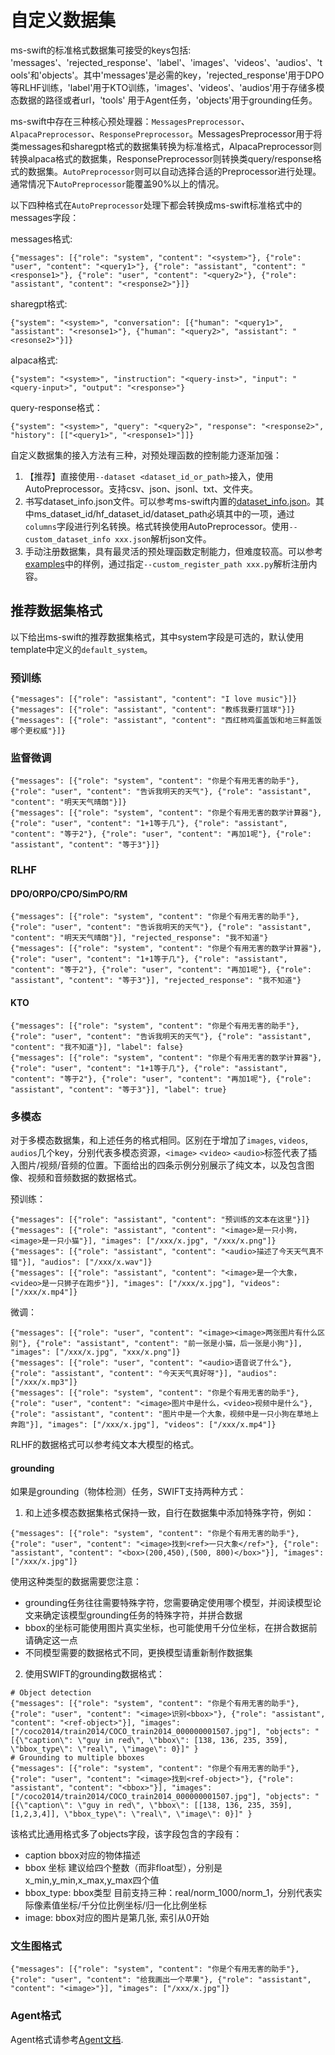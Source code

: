 # 自定义数据集

ms-swift的标准格式数据集可接受的keys包括: 'messages'、'rejected_response'、'label'、'images'、'videos'、'audios'、'tools'和'objects'。其中'messages'是必需的key，'rejected_response'用于DPO等RLHF训练，'label'用于KTO训练，'images'、'videos'、'audios'用于存储多模态数据的路径或者url，'tools' 用于Agent任务，'objects'用于grounding任务。

ms-swift中存在三种核心预处理器：`MessagesPreprocessor`、`AlpacaPreprocessor`、`ResponsePreprocessor`。MessagesPreprocessor用于将类messages和sharegpt格式的数据集转换为标准格式，AlpacaPreprocessor则转换alpaca格式的数据集，ResponsePreprocessor则转换类query/response格式的数据集。`AutoPreprocessor`则可以自动选择合适的Preprocessor进行处理。通常情况下`AutoPreprocessor`能覆盖90%以上的情况。

以下四种格式在`AutoPreprocessor`处理下都会转换成ms-swift标准格式中的messages字段：

messages格式:
```jsonl
{"messages": [{"role": "system", "content": "<system>"}, {"role": "user", "content": "<query1>"}, {"role": "assistant", "content": "<response1>"}, {"role": "user", "content": "<query2>"}, {"role": "assistant", "content": "<response2>"}]}
```

sharegpt格式:
```jsonl
{"system": "<system>", "conversation": [{"human": "<query1>", "assistant": "<resonse1>"}, {"human": "<query2>", "assistant": "<resonse2>"}]}
```

alpaca格式:
```jsonl
{"system": "<system>", "instruction": "<query-inst>", "input": "<query-input>", "output": "<response>"}
```

query-response格式：
```jsonl
{"system": "<system>", "query": "<query2>", "response": "<response2>", "history": [["<query1>", "<response1>"]]}
```

自定义数据集的接入方法有三种，对预处理函数的控制能力逐渐加强：
1. 【推荐】直接使用`--dataset <dataset_id_or_path>`接入，使用AutoPreprocessor。支持csv、json、jsonl、txt、文件夹。
2. 书写dataset_info.json文件。可以参考ms-swift内置的[dataset_info.json](https://github.com/modelscope/ms-swift/blob/main/swift/llm/dataset/data/dataset_info.json)。其中ms_dataset_id/hf_dataset_id/dataset_path必填其中的一项，通过`columns`字段进行列名转换。格式转换使用AutoPreprocessor。使用`--custom_dataset_info xxx.json`解析json文件。
3. 手动注册数据集，具有最灵活的预处理函数定制能力，但难度较高。可以参考[examples](https://github.com/modelscope/swift/blob/main/examples/custom)中的样例，通过指定`--custom_register_path xxx.py`解析注册内容。


## 推荐数据集格式

以下给出ms-swift的推荐数据集格式，其中system字段是可选的，默认使用template中定义的`default_system`。

### 预训练

```jsonl
{"messages": [{"role": "assistant", "content": "I love music"}]}
{"messages": [{"role": "assistant", "content": "教练我要打篮球"}]}
{"messages": [{"role": "assistant", "content": "西红柿鸡蛋盖饭和地三鲜盖饭哪个更权威"}]}
```

### 监督微调

```jsonl
{"messages": [{"role": "system", "content": "你是个有用无害的助手"}, {"role": "user", "content": "告诉我明天的天气"}, {"role": "assistant", "content": "明天天气晴朗"}]}
{"messages": [{"role": "system", "content": "你是个有用无害的数学计算器"}, {"role": "user", "content": "1+1等于几"}, {"role": "assistant", "content": "等于2"}, {"role": "user", "content": "再加1呢"}, {"role": "assistant", "content": "等于3"}]}
```

### RLHF

#### DPO/ORPO/CPO/SimPO/RM

```jsonl
{"messages": [{"role": "system", "content": "你是个有用无害的助手"}, {"role": "user", "content": "告诉我明天的天气"}, {"role": "assistant", "content": "明天天气晴朗"}], "rejected_response": "我不知道"}
{"messages": [{"role": "system", "content": "你是个有用无害的数学计算器"}, {"role": "user", "content": "1+1等于几"}, {"role": "assistant", "content": "等于2"}, {"role": "user", "content": "再加1呢"}, {"role": "assistant", "content": "等于3"}], "rejected_response": "我不知道"}
```

#### KTO

```jsonl
{"messages": [{"role": "system", "content": "你是个有用无害的助手"}, {"role": "user", "content": "告诉我明天的天气"}, {"role": "assistant", "content": "我不知道"}], "label": false}
{"messages": [{"role": "system", "content": "你是个有用无害的数学计算器"}, {"role": "user", "content": "1+1等于几"}, {"role": "assistant", "content": "等于2"}, {"role": "user", "content": "再加1呢"}, {"role": "assistant", "content": "等于3"}], "label": true}
```

### 多模态

对于多模态数据集，和上述任务的格式相同。区别在于增加了`images`, `videos`, `audios`几个key，分别代表多模态资源，`<image>` `<video>` `<audio>`标签代表了插入图片/视频/音频的位置。下面给出的四条示例分别展示了纯文本，以及包含图像、视频和音频数据的数据格式。

预训练：
```
{"messages": [{"role": "assistant", "content": "预训练的文本在这里"}]}
{"messages": [{"role": "assistant", "content": "<image>是一只小狗，<image>是一只小猫"}], "images": ["/xxx/x.jpg", "/xxx/x.png"]}
{"messages": [{"role": "assistant", "content": "<audio>描述了今天天气真不错"}], "audios": ["/xxx/x.wav"]}
{"messages": [{"role": "assistant", "content": "<image>是一个大象，<video>是一只狮子在跑步"}], "images": ["/xxx/x.jpg"], "videos": ["/xxx/x.mp4"]}
```

微调：
```jsonl
{"messages": [{"role": "user", "content": "<image><image>两张图片有什么区别"}, {"role": "assistant", "content": "前一张是小猫，后一张是小狗"}], "images": ["/xxx/x.jpg", "xxx/x.png"]}
{"messages": [{"role": "user", "content": "<audio>语音说了什么"}, {"role": "assistant", "content": "今天天气真好呀"}], "audios": ["/xxx/x.mp3"]}
{"messages": [{"role": "system", "content": "你是个有用无害的助手"}, {"role": "user", "content": "<image>图片中是什么，<video>视频中是什么"}, {"role": "assistant", "content": "图片中是一个大象，视频中是一只小狗在草地上奔跑"}], "images": ["/xxx/x.jpg"], "videos": ["/xxx/x.mp4"]}
```
RLHF的数据格式可以参考纯文本大模型的格式。

#### grounding

如果是grounding（物体检测）任务，SWIFT支持两种方式：
1. 和上述多模态数据集格式保持一致，自行在数据集中添加特殊字符，例如：
```jsonl
{"messages": [{"role": "system", "content": "你是个有用无害的助手"}, {"role": "user", "content": "<image>找到<ref>一只大象</ref>"}, {"role": "assistant", "content": "<box>(200,450),(500, 800)</box>"}], "images": ["/xxx/x.jpg"]}
```
使用这种类型的数据需要您注意：
  - grounding任务往往需要特殊字符，您需要确定使用哪个模型，并阅读模型论文来确定该模型grounding任务的特殊字符，并拼合数据
  - bbox的坐标可能使用图片真实坐标，也可能使用千分位坐标，在拼合数据前请确定这一点
  - 不同模型需要的数据格式不同，更换模型请重新制作数据集

2. 使用SWIFT的grounding数据格式：

```jsonl
# Object detection
{"messages": [{"role": "system", "content": "你是个有用无害的助手"}, {"role": "user", "content": "<image>识别<bbox>"}, {"role": "assistant", "content": "<ref-object>"}], "images": ["/coco2014/train2014/COCO_train2014_000000001507.jpg"], "objects": "[{\"caption\": \"guy in red\", \"bbox\": [138, 136, 235, 359], \"bbox_type\": \"real\", \"image\": 0}]" }
# Grounding to multiple bboxes
{"messages": [{"role": "system", "content": "你是个有用无害的助手"}, {"role": "user", "content": "<image>找到<ref-object>"}, {"role": "assistant", "content": "<bbox>"}], "images": ["/coco2014/train2014/COCO_train2014_000000001507.jpg"], "objects": "[{\"caption\": \"guy in red\", \"bbox\": [[138, 136, 235, 359], [1,2,3,4]], \"bbox_type\": \"real\", \"image\": 0}]" }
```

该格式比通用格式多了objects字段，该字段包含的字段有：
 - caption bbox对应的物体描述
 - bbox 坐标 建议给四个整数（而非float型），分别是x_min,y_min,x_max,y_max四个值
 - bbox_type: bbox类型 目前支持三种：real/norm_1000/norm_1，分别代表实际像素值坐标/千分位比例坐标/归一化比例坐标
 - image: bbox对应的图片是第几张, 索引从0开始

### 文生图格式

```jsonl
{"messages": [{"role": "system", "content": "你是个有用无害的助手"}, {"role": "user", "content": "给我画出一个苹果"}, {"role": "assistant", "content": "<image>"}], "images": ["/xxx/x.jpg"]}
```

### Agent格式

Agent格式请参考[Agent文档](../Instruction/智能体的支持.md).
